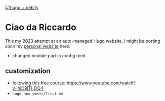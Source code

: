  [![hugo + netlify](https://res.cloudinary.com/dzkoxrsdj/image/upload/v1656562989/template_1_edyp8b.png)](https://ntl.fyi/3P9w1mr)

# Ciao da Riccardo

This my 2023 attempt at an auto-managed Hugo website.
I might be porting soon my [personal website](http://www.palladius.it/) here.


* changed module part in config.toml.

## customization

* following this free course: https://www.youtube.com/watch?v=hjD9jTi_DQ4
* `hugo new posts/first.md`

